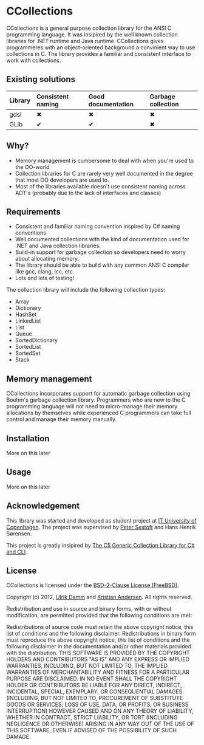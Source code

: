 # CCollections

CCollections is a general purpose collection library for the ANSI C programming language. It was insipired by the well known collection libraries for .NET runtime and Java runtime.
CCollections gives programmeres with an object-oriented background a convinient way to use collections in C.
The library provides a familiar and consistent interface to work with collections.

## Existing solutions

| Library | Consistent naming | Good documentation | Garbage collection |
| :------ | :---------------- | :----------------- | :----------------- |
| gdsl    | ✖                 | ✖                  | ✖                  |
| GLib    | ✔                 | ✔                  | ✖                  |



## Why?

* Memory management is cumbersome to deal with when you're used to the OO-world
* Collection libraries for C are rarely very well documented in the degree that most OO developers are used to.
* Most of the libraries available doesn't use consistent naming across ADT's (probably due to the lack of interfaces and classes)

## Requirements

* Consistent and familiar naming convention inspired by C# naming conventions
* Well documented collections with the kind of documentation used for .NET and Java collection libraries.
* Build-in support for garbage collection so developers need to worry about allocating memory.
* The library should be able to build with any common ANSI C compiler like gcc, clang, lcc, etc.
* Lots and lots of testing!

The collection library will include the following collection types:

* Array
* Dictionary
* HashSet
* LinkedList
* List
* Queue
* SortedDictionary
* SortedList
* SortedSet
* Stack

## Memory management

CCollections incorporates support for automatic garbage collection using Boehm's garbage collection library.
Programmers who are new to the C programming language will not need to micro-manage their memory allocations by themselves
while experienced C programmers can take full control and manage their memory manually.

## Installation

More on this later

## Usage

More on this later

## Acknowledgement

This library was started and developed as student project at [IT University of Copenhagen](http://itu.dk/).
The project was supervised by [Peter Sestoft](http://itu.dk/people/sestoft) and Hans Henrik Sørensen.

This project is greatly insipired by [The C5 Generic Collection Library for C# and CLI](http://www.itu.dk/research/c5/).

## License
CCollections is licensed under the [BSD-2-Clause License (FreeBSD)](http://opensource.org/licenses/BSD-2-Clause).

Copyright (c) 2012, [Ulrik Damm](http://github.com/ulrikdamm) and [Kristian Andersen](http://github.com/ksmandersen).
All rights reserved.

Redistribution and use in source and binary forms, with or without modification, are permitted provided that the following conditions are met:

Redistributions of source code must retain the above copyright notice, this list of conditions and the following disclaimer. Redistributions in binary form must reproduce the above copyright notice, this list of conditions and the following disclaimer in the documentation and/or other materials provided with the distribution. THIS SOFTWARE IS PROVIDED BY THE COPYRIGHT HOLDERS AND CONTRIBUTORS "AS IS" AND ANY EXPRESS OR IMPLIED WARRANTIES, INCLUDING, BUT NOT LIMITED TO, THE IMPLIED WARRANTIES OF MERCHANTABILITY AND FITNESS FOR A PARTICULAR PURPOSE ARE DISCLAIMED. IN NO EVENT SHALL THE COPYRIGHT HOLDER OR CONTRIBUTORS BE LIABLE FOR ANY DIRECT, INDIRECT, INCIDENTAL, SPECIAL, EXEMPLARY, OR CONSEQUENTIAL DAMAGES (INCLUDING, BUT NOT LIMITED TO, PROCUREMENT OF SUBSTITUTE GOODS OR SERVICES; LOSS OF USE, DATA, OR PROFITS; OR BUSINESS INTERRUPTION) HOWEVER CAUSED AND ON ANY THEORY OF LIABILITY, WHETHER IN CONTRACT, STRICT LIABILITY, OR TORT (INCLUDING NEGLIGENCE OR OTHERWISE) ARISING IN ANY WAY OUT OF THE USE OF THIS SOFTWARE, EVEN IF ADVISED OF THE POSSIBILITY OF SUCH DAMAGE.

